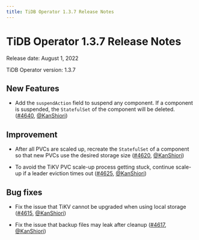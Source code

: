 ```yaml
---
title: TiDB Operator 1.3.7 Release Notes
---
```


# TiDB Operator 1.3.7 Release Notes

Release date: August 1, 2022

TiDB Operator version: 1.3.7

## New Features

- Add the `suspendAction` field to suspend any component. If a component is suspended, the `StatefulSet` of the component will be deleted. ([#4640](https://github.com/pingcap/tidb-operator/pull/4640), [@KanShiori](https://github.com/KanShiori))

## Improvement

- After all PVCs are scaled up, recreate the `StatefulSet` of a component so that new PVCs use the desired storage size ([#4620](https://github.com/pingcap/tidb-operator/pull/4620), [@KanShiori](https://github.com/KanShiori))

- To avoid the TiKV PVC scale-up process getting stuck, continue scale-up if a leader eviction times out ([#4625](https://github.com/pingcap/tidb-operator/pull/4625), [@KanShiori](https://github.com/KanShiori))

## Bug fixes

- Fix the issue that TiKV cannot be upgraded when using local storage ([#4615](https://github.com/pingcap/tidb-operator/pull/4615), [@KanShiori](https://github.com/KanShiori))

- Fix the issue that backup files may leak after cleanup ([#4617](https://github.com/pingcap/tidb-operator/pull/4617), [@KanShiori](https://github.com/KanShiori))
